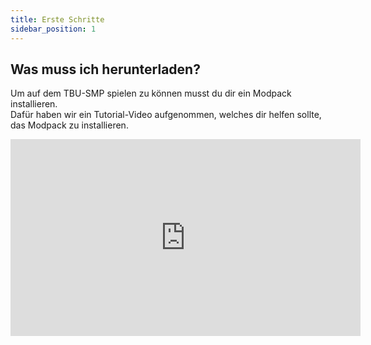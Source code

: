 ```yaml
---
title: Erste Schritte
sidebar_position: 1
---
```


## Was muss ich herunterladen?
Um auf dem TBU-SMP spielen zu können musst du dir ein Modpack installieren.  
Dafür haben wir ein Tutorial-Video aufgenommen, welches dir helfen sollte, das Modpack zu installieren.

<iframe width="560" height="315" src="https://www.youtube-nocookie.com/embed/dQw4w9WgXcQ" title="YouTube video player" frameborder="0" allow="accelerometer; autoplay; clipboard-write; encrypted-media; gyroscope; picture-in-picture" allowfullscreen></iframe>
